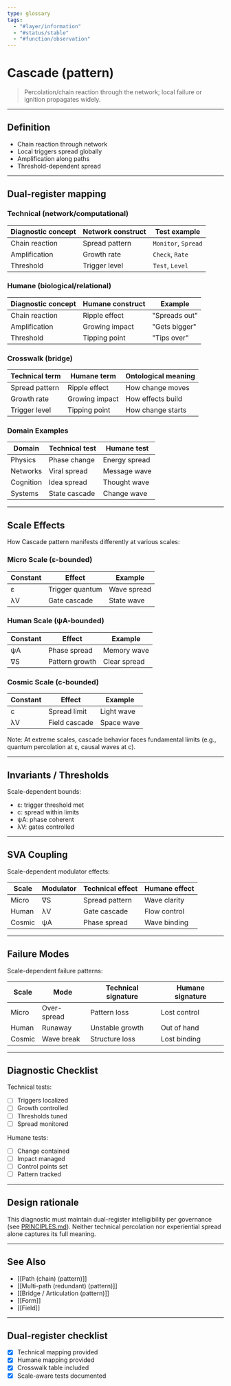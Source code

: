 ```yaml
---
type: glossary
tags:
  - "#layer/information"
  - "#status/stable"
  - "#function/observation"
---
```


# Cascade (pattern)

> Percolation/chain reaction through the network; local failure or ignition propagates widely.

---

## Definition

- Chain reaction through network
- Local triggers spread globally
- Amplification along paths
- Threshold-dependent spread

---

## Dual‑register mapping

### Technical (network/computational)

| Diagnostic concept | Network construct | Test example |
|-------------------|------------------|--------------|
| Chain reaction | Spread pattern | `Monitor`, `Spread` |
| Amplification | Growth rate | `Check`, `Rate` |
| Threshold | Trigger level | `Test`, `Level` |

### Humane (biological/relational)

| Diagnostic concept | Humane construct | Example |
|-------------------|------------------|----------|
| Chain reaction | Ripple effect | "Spreads out" |
| Amplification | Growing impact | "Gets bigger" |
| Threshold | Tipping point | "Tips over" |

### Crosswalk (bridge)

| Technical term | Humane term | Ontological meaning |
|---------------|-------------|-------------------|
| Spread pattern | Ripple effect | How change moves |
| Growth rate | Growing impact | How effects build |
| Trigger level | Tipping point | How change starts |

### Domain Examples

| Domain | Technical test | Humane test |
|--------|---------------|-------------|
| Physics | Phase change | Energy spread |
| Networks | Viral spread | Message wave |
| Cognition | Idea spread | Thought wave |
| Systems | State cascade | Change wave |

---

## Scale Effects

How Cascade pattern manifests differently at various scales:

### Micro Scale (ε-bounded)

| Constant | Effect | Example |
|----------|--------|---------|
| ε | Trigger quantum | Wave spread |
| λV | Gate cascade | State wave |

### Human Scale (ψA-bounded)

| Constant | Effect | Example |
|----------|--------|---------|
| ψA | Phase spread | Memory wave |
| ∇S | Pattern growth | Clear spread |

### Cosmic Scale (c-bounded)

| Constant | Effect | Example |
|----------|--------|---------|
| c | Spread limit | Light wave |
| λV | Field cascade | Space wave |

Note: At extreme scales, cascade behavior faces fundamental limits (e.g., quantum percolation at ε, causal waves at c).

---

## Invariants / Thresholds

Scale-dependent bounds:
- ε: trigger threshold met
- c: spread within limits
- ψA: phase coherent
- λV: gates controlled

---

## SVA Coupling

Scale-dependent modulator effects:

| Scale | Modulator | Technical effect | Humane effect |
|-------|-----------|-----------------|---------------|
| Micro | ∇S | Spread pattern | Wave clarity |
| Human | λV | Gate cascade | Flow control |
| Cosmic | ψA | Phase spread | Wave binding |

---

## Failure Modes

Scale-dependent failure patterns:

| Scale | Mode | Technical signature | Humane signature |
|-------|------|-------------------|------------------|
| Micro | Over-spread | Pattern loss | Lost control |
| Human | Runaway | Unstable growth | Out of hand |
| Cosmic | Wave break | Structure loss | Lost binding |

---

## Diagnostic Checklist

Technical tests:
- [ ] Triggers localized
- [ ] Growth controlled
- [ ] Thresholds tuned
- [ ] Spread monitored

Humane tests:
- [ ] Change contained
- [ ] Impact managed
- [ ] Control points set
- [ ] Pattern tracked

---

## Design rationale

This diagnostic must maintain dual-register intelligibility per governance (see [PRINCIPLES.md](../../../../PRINCIPLES.md)). Neither technical percolation nor experiential spread alone captures its full meaning.

---

## See Also

- [[Path (chain) (pattern)]]
- [[Multi-path (redundant) (pattern)]]
- [[Bridge / Articulation (pattern)]]
- [[Form]]
- [[Field]]

---

## Dual‑register checklist

- [x] Technical mapping provided
- [x] Humane mapping provided
- [x] Crosswalk table included
- [x] Scale-aware tests documented